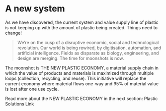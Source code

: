 # A new system

As we have discovered, the current system and value supply line of plastic is not keeping up with the amount of plastic being created. Things need to change! 



> We’re on the cusp of a disruptive economic, social and technological revolution. Our world is being rewired, by digitisation, automation, and artificial intelligence. Fields as disparate as biology, engineering, and design are merging. The time for moonshots is now.

The moonshot is THE NEW PLASTIC ECONOMY, a material supply chain in which the value of products and materials is maximized through multiple loops (collection, recycling, and reuse).
This initiative will replace the current economy where material flows one-way and 95% of material value is lost after one use cycle. 

Read more about the NEW PLASTIC ECONOMY in the next section: Plastic Solutions Link



